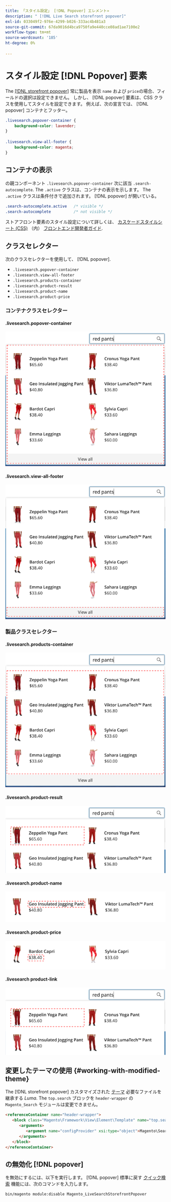 ```yaml
---
title: 「スタイル設定」 [!DNL Popover] エレメント»
description: " [!DNL Live Search storefront popover]"
exl-id: 033049f2-976e-4299-b026-333ac4b481a3
source-git-commit: 67da9016d4bca9750fa9e440cce08ad1ae7100e2
workflow-type: tm+mt
source-wordcount: '185'
ht-degree: 0%

---
```


# スタイル設定 [!DNL Popover] 要素

The [[!DNL storefront popover]](storefront-popover.md) 常に製品を表示 `name` および `price`の場合、フィールドの選択は設定できません。 しかし、 [!DNL popover] 要素は、CSS クラスを使用してスタイルを設定できます。 例えば、次の宣言では、 [!DNL popover] コンテナとフッター。

```css
.livesearch.popover-container {
    background-color: lavender;
}

.livesearch.view-all-footer {
    background-color: magenta;
}
```

## コンテナの表示

の親コンポーネント `.livesearch.popover-container` 次に該当 `.search-autocomplete`.  The `.active` クラスは、コンテナの表示を示します。 The `.active` クラスは条件付きで追加されます。 [!DNL popover] が開いている。

```css
.search-autocomplete.active   /* visible */
.search-autocomplete          /* not visible */
```

ストアフロント要素のスタイル設定について詳しくは、 [カスケードスタイルシート (CSS)](https://developer.adobe.com/commerce/frontend-core/guide/css/) （内） [フロントエンド開発者ガイド](https://developer.adobe.com/commerce/frontend-core/guide/).

## クラスセレクター

次のクラスセレクターを使用して、 [!DNL popover].

* `.livesearch.popover-container`
* `.livesearch.view-all-footer`
* `.livesearch.products-container`
* `.livesearch.product-result`
* `.livesearch.product-name`
* `.livesearch.product-price`

### コンテナクラスセレクター

#### .livesearch.popover-container

![[!DNL Popover] コンテナ](assets/livesearch-popover-container.png)

#### .livesearch.view-all-footer

![すべてのフッターを表示](assets/livesearch-view-all-footer.png)

### 製品クラスセレクター

#### .livesearch.products-container

![製品コンテナ](assets/livesearch-product-container.png)

#### .livesearch.product-result

![製品の結果](assets/livesearch-product-result.png)

#### .livesearch.product-name

![製品名](assets/livesearch-product-name.png)

#### .livesearch.product-price

![製品価格](assets/livesearch-product-price.png)

#### .livesearch product-link

![製品の結果](assets/livesearch-product-link.png)

## 変更したテーマの使用 {#working-with-modified-theme}

The [!DNL storefront popover] カスタマイズされた [テーマ](https://developer.adobe.com/commerce/frontend-core/guide/themes/) 必要なファイルを継承する *Luma*. The `top.search` ブロックを `header-wrapper` の `Magento_Search` モジュールは変更できません。

```html
<referenceContainer name="header-wrapper">
   <block class="Magento\Framework\View\Element\Template" name="top.search" as="topSearch" template="Magento_Search::form.mini.phtml">
      <arguments>
         <argument name="configProvider" xsi:type="object">Magento\Search\ViewModel\ConfigProvider</argument>
      </arguments>
   </block>
</referenceContainer>
```

## の無効化 [!DNL popover]

を無効にするには、以下を実行します。 [!DNL popover] 標準に戻す [クイック検索](https://experienceleague.adobe.com/docs/commerce-admin/catalog/catalog/search/search.html#quick-search) 機能には、次のコマンドを入力します。

```bash
bin/magento module:disable Magento_LiveSearchStorefrontPopover
```
